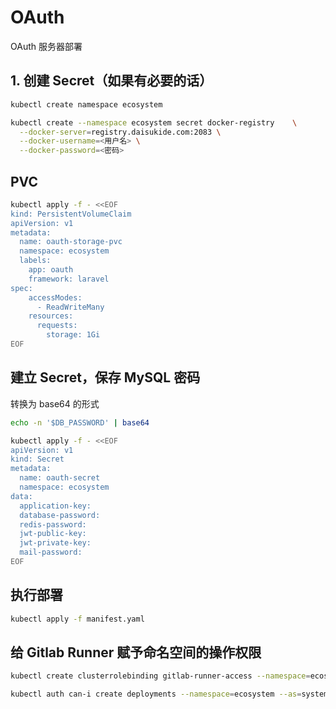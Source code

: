 # OAuth

OAuth 服务器部署

## 1. 创建 Secret（如果有必要的话）

```bash
kubectl create namespace ecosystem

kubectl create --namespace ecosystem secret docker-registry    \
  --docker-server=registry.daisukide.com:2083 \
  --docker-username=<用户名> \
  --docker-password=<密码>
```

## PVC

```bash
kubectl apply -f - <<EOF
kind: PersistentVolumeClaim
apiVersion: v1
metadata:
  name: oauth-storage-pvc
  namespace: ecosystem
  labels:
    app: oauth
    framework: laravel
spec:
    accessModes:
      - ReadWriteMany
    resources:
      requests:
        storage: 1Gi
EOF
```

## 建立 Secret，保存 MySQL 密码

转换为 base64 的形式

```bash
echo -n '$DB_PASSWORD' | base64
```

```bash
kubectl apply -f - <<EOF
apiVersion: v1
kind: Secret
metadata:
  name: oauth-secret
  namespace: ecosystem
data:
  application-key: 
  database-password: 
  redis-password:
  jwt-public-key:
  jwt-private-key:
  mail-password:
EOF

```

## 执行部署

```bash
kubectl apply -f manifest.yaml
```

## 给 Gitlab Runner 赋予命名空间的操作权限

```bash
kubectl create clusterrolebinding gitlab-runner-access --namespace=ecosystem --serviceaccount=ecosystem:gitlab-runner --clusterrole=edit

kubectl auth can-i create deployments --namespace=ecosystem --as=system:serviceaccount:ecosystem:gitlab-runner
```

